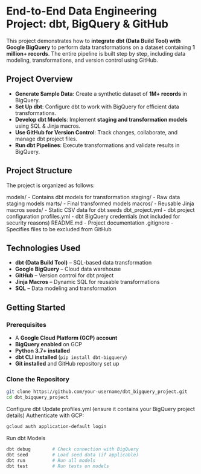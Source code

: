 # End-to-End Data Engineering Project: dbt, BigQuery & GitHub  

This project demonstrates how to **integrate dbt (Data Build Tool) with Google BigQuery** to perform data transformations on a dataset containing **1 million+ records**. The entire pipeline is built step by step, including data modeling, transformations, and version control using GitHub.  

## Project Overview  

- **Generate Sample Data**: Create a synthetic dataset of **1M+ records** in BigQuery.  
- **Set Up dbt**: Configure dbt to work with BigQuery for efficient data transformations.  
- **Develop dbt Models**: Implement **staging and transformation models** using SQL & Jinja macros.  
- **Use GitHub for Version Control**: Track changes, collaborate, and manage dbt project files.  
- **Run dbt Pipelines**: Execute transformations and validate results in BigQuery.  

## Project Structure  
The project is organized as follows:

models/ - Contains dbt models for transformation
staging/ - Raw data staging models
marts/ - Final transformed models
macros/ - Reusable Jinja macros
seeds/ - Static CSV data for dbt seeds
dbt_project.yml - dbt project configuration
profiles.yml - dbt BigQuery credentials (not included for security reasons)
README.md - Project documentation
.gitignore - Specifies files to be excluded from GitHub


## Technologies Used  

- **dbt (Data Build Tool)** – SQL-based data transformation  
- **Google BigQuery** – Cloud data warehouse  
- **GitHub** – Version control for dbt project  
- **Jinja Macros** – Dynamic SQL for reusable transformations  
- **SQL** – Data modeling and transformation  

## Getting Started  

### Prerequisites  

- A **Google Cloud Platform (GCP) account**  
- **BigQuery enabled** on GCP  
- **Python 3.7+ installed**  
- **dbt CLI installed** (`pip install dbt-bigquery`)  
- **Git installed** and GitHub repository set up  

### Clone the Repository  

```sh
git clone https://github.com/your-username/dbt_bigquery_project.git
cd dbt_bigquery_project
```

Configure dbt
Update profiles.yml (ensure it contains your BigQuery project details)
Authenticate with GCP:

```sh
gcloud auth application-default login
```

Run dbt Models

```sh
dbt debug        # Check connection with BigQuery  
dbt seed         # Load seed data (if applicable)  
dbt run          # Run all models  
dbt test         # Run tests on models
```  




